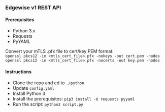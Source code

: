 ### Edgewise v1 REST API

#### Prerequisites
* Python 3.x
* Requests
* PyYAML

Convert your mTLS .pfx file to cert/key PEM format:  
`openssl pkcs12 -in <mtls_cert_file>.pfx -nokeys -out cert.pem -nodes`  
`openssl pkcs12 -in <mtls_cert_file>.pfx -nocerts -out key.pem -nodes`  

#### Instructions
* Clone the repo and cd to `./python`
* Update `config.yaml`
* Install Python 3
* Install the prerequisites: `pip3 install -U requests pyyaml`
* Run the script: `python3 script.py`
